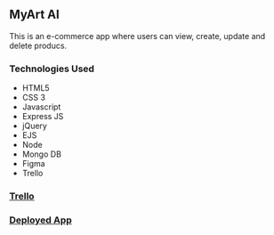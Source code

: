 ## MyArt AI

This is an e-commerce app where users can view, create, update and delete producs. 

### Technologies Used

* HTML5
* CSS 3
* Javascript
* Express JS
* jQuery
* EJS
* Node
* Mongo DB
* Figma
* Trello

### [Trello](https://trello.com/invite/b/LHDK8PYc/ATTI7f3fb42dee3f0556055e42f8361bd46784F4DE31/project2)

### [Deployed App](https://project2-4fpm.onrender.com/products)


